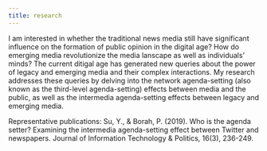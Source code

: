 ```yaml
---
title: research
---
```

I am interested in whether the traditional news media still have significant influence on the formation of public opinion in the digital age? How do emerging media revolutionize the media lanscape as well as individuals’ minds? The current ditigal age has generated new queries about the power of legacy and emerging media and their complex interactions. My research addresses these queries by delving into the network agenda-setting (also known as the third-level agenda-setting) effects between media and the public, as well as the intermedia agenda-setting effects between legacy and emerging media.

Representative publications:
Su, Y., & Borah, P. (2019). Who is the agenda setter? Examining the intermedia agenda-setting effect between Twitter and newspapers. Journal of Information Technology & Politics, 16(3), 236-249.
